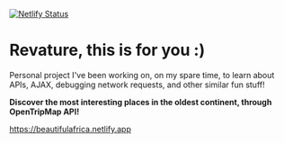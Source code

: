 [![Netlify Status](https://api.netlify.com/api/v1/badges/f6968827-d514-4e23-9edf-c1588e311138/deploy-status)](https://app.netlify.com/sites/beautifulafrica/deploys)

# Revature, this is for you :)

Personal project I've been working on, on my spare time, to learn about APIs,
AJAX, debugging network requests, and other similar fun stuff!

**Discover the most interesting places in the oldest continent, through OpenTripMap API!**

https://beautifulafrica.netlify.app
